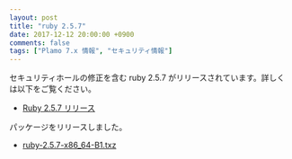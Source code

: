 ```yaml
---
layout: post
title: "ruby 2.5.7"
date: 2017-12-12 20:00:00 +0900
comments: false
tags: ["Plamo 7.x 情報", "セキュリティ情報"]
---
```

セキュリティホールの修正を含む ruby 2.5.7 がリリースされています。詳しくは以下をご覧ください。

* [Ruby 2.5.7 リリース](https://www.ruby-lang.org/ja/news/2019/10/01/ruby-2-5-7-released/)

パッケージをリリースしました。

* [ruby-2.5.7-x86_64-B1.txz](https://repository.plamolinux.org/pub/linux/Plamo/Plamo-7.x/x86_64/plamo/02_devel/ruby-2.5.7-x86_64-B1.txz)
